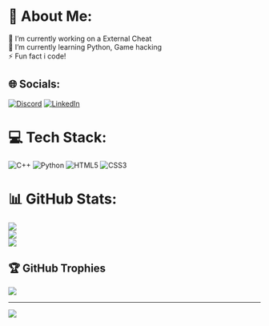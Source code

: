 # 💫 About Me:
🔭 I’m currently working on a External Cheat<br>🌱 I’m currently learning Python, Game hacking<br>⚡ Fun fact i code!


## 🌐 Socials:
[![Discord](https://img.shields.io/badge/Discord-%237289DA.svg?logo=discord&logoColor=white)](https://discord.gg/https://discord.gg/A3jyax7VyR) [![LinkedIn](https://img.shields.io/badge/LinkedIn-%230077B5.svg?logo=linkedin&logoColor=white)](https://www.linkedin.com/in/sem-bosch-48a369242/) 

# 💻 Tech Stack:
![C++](https://img.shields.io/badge/c++-%2300599C.svg?style=for-the-badge&logo=c%2B%2B&logoColor=white) ![Python](https://img.shields.io/badge/python-3670A0?style=for-the-badge&logo=python&logoColor=ffdd54) ![HTML5](https://img.shields.io/badge/html5-%23E34F26.svg?style=for-the-badge&logo=html5&logoColor=white) ![CSS3](https://img.shields.io/badge/css3-%231572B6.svg?style=for-the-badge&logo=css3&logoColor=white)
# 📊 GitHub Stats:
![](https://github-readme-stats.vercel.app/api?username=sembosch03&theme=dark&hide_border=false&include_all_commits=false&count_private=false)<br/>
![](https://github-readme-streak-stats.herokuapp.com/?user=sembosch03&theme=dark&hide_border=false)<br/>
![](https://github-readme-stats.vercel.app/api/top-langs/?username=sembosch03&theme=dark&hide_border=false&include_all_commits=false&count_private=false&layout=compact)

## 🏆 GitHub Trophies
![](https://github-profile-trophy.vercel.app/?username=sembosch03&theme=radical&no-frame=false&no-bg=true&margin-w=4)

---
[![](https://visitcount.itsvg.in/api?id=sembosch03&icon=0&color=0)](https://visitcount.itsvg.in)

<!-- Proudly created with GPRM ( https://gprm.itsvg.in ) -->
